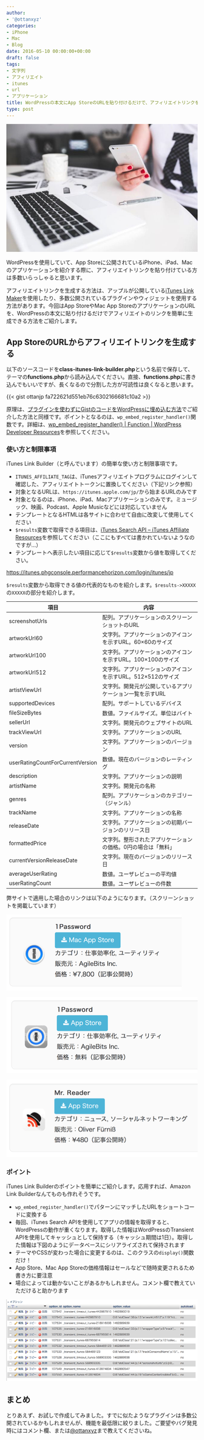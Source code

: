 ```yaml
---
author:
- '@ottanxyz'
categories:
- iPhone
- Mac
- Blog
date: 2016-05-10 00:00:00+00:00
draft: false
tags:
- 文字列
- アフィリエイト
- itunes
- url
- アプリケーション
title: WordPressの本文にApp StoreのURLを貼り付けるだけで、アフィリエイトリンクを生成できるようにする
type: post
---
```


![](160510-5731d1e0800c7.jpg)

WordPressを使用していて、App Storeに公開されているiPhone、iPad、Macのアプリケーションを紹介する際に、アフィリエイトリンクを貼り付けている方は多数いらっしゃると思います。

アフィリエイトリンクを生成する方法は、アップルが公開している[iTunes Link Maker](https://linkmaker.itunes.apple.com/en-us/?country=jp)を使用したり、多数公開されているプラグインやウィジェットを使用する方法があります。今回はApp StoreやMac App StoreのアプリケーションのURLを、WordPressの本文に貼り付けるだけでアフィリエイトのリンクを簡単に生成できる方法をご紹介します。

## App StoreのURLからアフィリエイトリンクを生成する

以下のソースコードを**class-itunes-link-builder.php**という名前で保存して、テーマの**functions.php**から読み込んでください。直接、**functions.php**に書き込んでもいいですが、長くなるので分割した方が可読性は良くなると思います。

{{< gist ottanjp fa722621d551eb76c6302166681c10a2 >}}

原理は、[プラグインを使わずにGistのコードをWordPressに埋め込む方法](/posts/2016/05/gist-wordpress-embed-6861/)でご紹介した方法と同様です。ポイントとなるのは、`wp_embed_register_handler()`関数です。詳細は、[wp_embed_register_handler() | Function | WordPress Developer Resources](https://developer.wordpress.org/reference/functions/wp_embed_register_handler/)を参照してください。

### 使い方と制限事項

iTunes Link Builder（と呼んでいます）の簡単な使い方と制限事項です。

- `ITUNES_AFFILIATE_TAG`は、iTunesアフィリエイトプログラムにログインして確認した、アフィリエイトトークンに置換してください（下記リンク参照）
- 対象となるURLは、`https://itunes.apple.com/jp/`から始まるURLのみです
- 対象となるのは、iPhone、iPad、Macアプリケーションのみです。ミュージック、映画、Podcast、Apple Musicなどには対応していません
- テンプレートとなるHTMLは各サイトに合わせて自由に改変して使用してください
- `$results`変数で取得できる項目は、[iTunes Search API – iTunes Affiliate Resources](https://affiliate.itunes.apple.com/resources/documentation/itunes-store-web-service-search-api/)を参照してください（ここにもすべては書かれていないようなのですが…）
- テンプレートへ表示したい項目に応じて`$results`変数から値を取得してください。

<https://itunes.phgconsole.performancehorizon.com/login/itunes/jp>

`$results`変数から取得できる値の代表的なものを紹介します。`$results->XXXXX`の`XXXXX`の部分を紹介します。

| 項目                             | 内容                                                          |
| -------------------------------- | ------------------------------------------------------------- |
| screenshotUrls                   | 配列。アプリケーションのスクリーンショットのURL               |
| artworkUrl60                     | 文字列。アプリケーションのアイコンを示すURL。60×60のサイズ    |
| artworkUrl100                    | 文字列。アプリケーションのアイコンを示すURL。100×100のサイズ  |
| artworkUrl512                    | 文字列。アプリケーションのアイコンを示すURL。512×512のサイズ  |
| artistViewUrl                    | 文字列。開発元が公開しているアプリケーション一覧を示すURL     |
| supportedDevices                 | 配列。サポートしているデバイス                                |
| fileSizeBytes                    | 数値。ファイルサイズ。単位はバイト                            |
| sellerUrl                        | 文字列。開発元のウェブサイトのURL                             |
| trackViewUrl                     | 文字列。アプリケーションのURL                                 |
| version                          | 文字列。アプリケーションのバージョン                          |
| userRatingCountForCurrentVersion | 数値。現在のバージョンのレーティング                          |
| description                      | 文字列。アプリケーションの説明                                |
| artistName                       | 文字列。開発元の名称                                          |
| genres                           | 配列。アプリケーションのカテゴリー（ジャンル）                |
| trackName                        | 文字列。アプリケーションの名称                                |
| releaseDate                      | 文字列。アプリケーションの初期バージョンのリリース日          |
| formattedPrice                   | 文字列。整形されたアプリケーションの価格。0円の場合は「無料」 |
| currentVersionReleaseDate        | 文字列。現在のバージョンのリリース日                          |
| averageUserRating                | 数値。ユーザレビューの平均値                                  |
| userRatingCount                  | 数値。ユーザレビューの件数                                    |

弊サイトで適用した場合のリンクは以下のようになります。（スクリーンショットを掲載しています）

![](160510-5731d28051ea6.png)

![](160510-5731d2926f059.png)

![](160510-5731d29db84cb.png)

### ポイント

iTunes Link Builderのポイントを簡単にご紹介します。応用すれば、Amazon Link Builderなんてものも作れそうです。

- `wp_embed_register_handler()`でパターンにマッチしたURLをショートコードに変換する
- 毎回、iTunes Search APIを使用してアプリの情報を取得すると、WordPressの動作が重くなります。取得した情報はWordPressのTransient APIを使用してキャッシュとして保持する（キャッシュ期間は1日）。取得した情報は下図のようにデータベースにシリアライズされて保持されます
- テーマやCSSが変わった場合に変更するのは、このクラスの`display()`関数だけ！
- App Store、Mac App Storeの価格情報はセールなどで随時変更されるため書き方に要注意
- 場合によっては動かないことがあるかもしれません。コメント欄で教えていただけると助かります

![](160510-5731d1f1ba742.png)

## まとめ

とりあえず、お試しで作成してみました。すでに似たようなプラグインは多数公開されているかもしれませんが、機能を最低限に絞りました。ご要望やバグ発見時にはコメント欄、または[@ottanxyz](https://twitter.com/ottanxyz)まで教えてくださいね。
